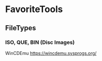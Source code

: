 # FavoriteTools

## FileTypes

### ISO, QUE, BIN (Disc Images)

WinCDEmu
https://wincdemu.sysprogs.org/

